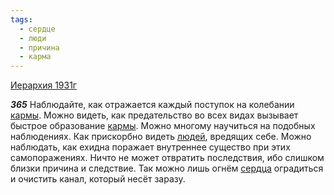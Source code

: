 ```yaml
---
tags:
  - сердце
  - люди
  - причина
  - карма
---
```


[Иерархия 1931г](https://127.0.0.1:4002/agni/1931)

___365___
Наблюдайте, как отражается каждый поступок на колебании [кармы](../../../tags/#карма). Можно видеть, как предательство во всех видах вызывает быстрое образование [кармы](../../../tags/#карма). Можно многому научиться на подобных наблюдениях. Как прискорбно видеть [людей](../../../tags/#люди), вредящих себе. Можно наблюдать, как ехидна поражает внутреннее существо при этих самопоражениях. Ничто не может отвратить последствия, ибо слишком близки причина и следствие. Так можно лишь огнём [сердца](../../../tags/#сердце) оградиться и очистить канал, который несёт заразу.   

